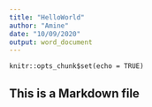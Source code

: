 ```yaml
---
title: "HelloWorld"
author: "Amine"
date: "10/09/2020"
output: word_document
---
```


```{r setup, include=FALSE}
knitr::opts_chunk$set(echo = TRUE)
```

## This is a Markdown file

